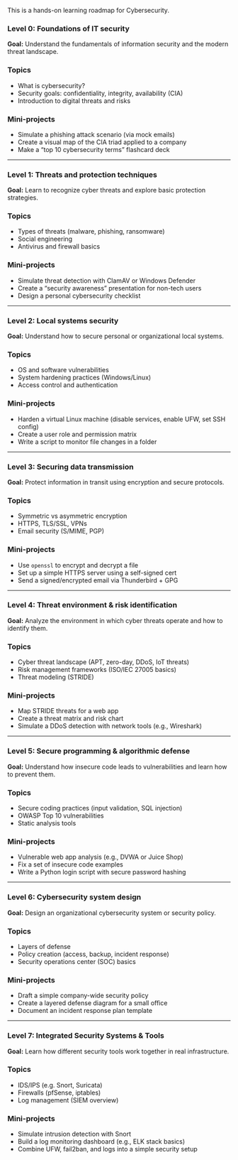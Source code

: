 This is a hands-on learning roadmap for Cybersecurity.

### Level 0: Foundations of IT security

**Goal:** Understand the fundamentals of information security and the modern threat landscape.

### Topics

- What is cybersecurity?
- Security goals: confidentiality, integrity, availability (CIA)
- Introduction to digital threats and risks

### Mini-projects

- Simulate a phishing attack scenario (via mock emails)
- Create a visual map of the CIA triad applied to a company
- Make a “top 10 cybersecurity terms” flashcard deck

---

### Level 1: Threats and protection techniques

**Goal:** Learn to recognize cyber threats and explore basic protection strategies.

### Topics

- Types of threats (malware, phishing, ransomware)
- Social engineering
- Antivirus and firewall basics

### Mini-projects

- Simulate threat detection with ClamAV or Windows Defender
- Create a “security awareness” presentation for non-tech users
- Design a personal cybersecurity checklist

---

### Level 2: Local systems security

**Goal:** Understand how to secure personal or organizational local systems.

### Topics

- OS and software vulnerabilities
- System hardening practices (Windows/Linux)
- Access control and authentication

### Mini-projects

- Harden a virtual Linux machine (disable services, enable UFW, set SSH config)
- Create a user role and permission matrix
- Write a script to monitor file changes in a folder

---

### Level 3: Securing data transmission

**Goal:** Protect information in transit using encryption and secure protocols.

### Topics

- Symmetric vs asymmetric encryption
- HTTPS, TLS/SSL, VPNs
- Email security (S/MIME, PGP)

### Mini-projects

- Use `openssl` to encrypt and decrypt a file
- Set up a simple HTTPS server using a self-signed cert
- Send a signed/encrypted email via Thunderbird + GPG

---

### Level 4: Threat environment & risk identification

**Goal:** Analyze the environment in which cyber threats operate and how to identify them.

### Topics

- Cyber threat landscape (APT, zero-day, DDoS, IoT threats)
- Risk management frameworks (ISO/IEC 27005 basics)
- Threat modeling (STRIDE)

### Mini-projects

- Map STRIDE threats for a web app
- Create a threat matrix and risk chart
- Simulate a DDoS detection with network tools (e.g., Wireshark)

---

### Level 5: Secure programming & algorithmic defense

**Goal:** Understand how insecure code leads to vulnerabilities and learn how to prevent them.

### Topics

- Secure coding practices (input validation, SQL injection)
- OWASP Top 10 vulnerabilities
- Static analysis tools

### Mini-projects

- Vulnerable web app analysis (e.g., DVWA or Juice Shop)
- Fix a set of insecure code examples
- Write a Python login script with secure password hashing

---

### Level 6: Cybersecurity system design

**Goal:** Design an organizational cybersecurity system or security policy.

### Topics

- Layers of defense
- Policy creation (access, backup, incident response)
- Security operations center (SOC) basics

### Mini-projects

- Draft a simple company-wide security policy
- Create a layered defense diagram for a small office
- Document an incident response plan template

---

### Level 7: Integrated Security Systems & Tools

**Goal:** Learn how different security tools work together in real infrastructure.

### Topics

- IDS/IPS (e.g. Snort, Suricata)
- Firewalls (pfSense, iptables)
- Log management (SIEM overview)

### Mini-projects

- Simulate intrusion detection with Snort
- Build a log monitoring dashboard (e.g., ELK stack basics)
- Combine UFW, fail2ban, and logs into a simple security setup
